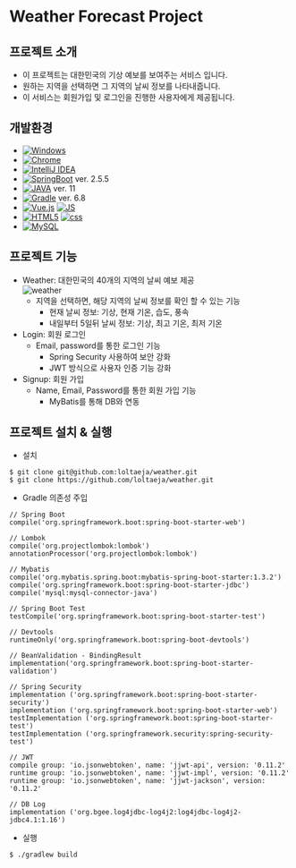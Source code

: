 # Weather Forecast Project


## 프로젝트 소개
 - 이 프로젝트는 대한민국의 기상 예보를 보여주는 서비스 입니다.
 - 원하는 지역을 선택하면 그 지역의 날씨 정보를 나타내줍니다.
 - 이 서비스는 회원가입 및 로그인을 진행한 사용자에게 제공됩니다.


## 개발환경
 - [![Windows](https://img.shields.io/badge/Windows10-0078D6?style=flat-square&logo=Windows&logoColor=white)]()
 - [![Chrome](https://img.shields.io/badge/Chrome-4285F4?style=flat-square&logo=Chrome&logoColor=white)]()
 - [![IntelliJ IDEA](https://img.shields.io/badge/IntelliJ%20IDEA-000000?style=flat-square&logo=IntelliJ%20IDEA&logoColor=white)]()
 - [![SpringBoot](https://img.shields.io/badge/SpringBoot-6DB33F?style=flat-square&logo=SpringBoot&logoColor=white)]() ver. 2.5.5
 - [![JAVA](https://img.shields.io/badge/Java-007396?style=flat-square&logo=Java&logoColor=white)]() ver. 11
 - [![Gradle](https://img.shields.io/badge/Gradle-02303A?style=flat-square&logo=Gradle&logoColor=white)]() ver. 6.8
 - [![Vue.js](https://img.shields.io/badge/Vue.js-4FC08D?style=flat-square&logo=Vue.js&logoColor=white)]() [![JS](https://img.shields.io/badge/JavaScript-F7DF1E?style=flat-square&logo=JavaScript&logoColor=black)]()
 - [![HTML5](https://img.shields.io/badge/HTML5-E34F26?style=flat-square&logo=HTML5&logoColor=white)]() [![css](https://img.shields.io/badge/CSS-1572B6?style=flat-square&logo=CSS3&logoColor=white)]()
 - [![MySQL](https://img.shields.io/badge/MySQL-4479A1?style=flat-square&logo=MySQL&logoColor=white)]()


## 프로젝트 기능
- Weather: 대한민국의 40개의 지역의 날씨 예보 제공
  <br>![weather](https://user-images.githubusercontent.com/86970934/139816149-a7fe1871-c755-4e43-8474-b477cc85cdfb.png)
    - 지역을 선택하면, 해당 지역의 날씨 정보를 확인 할 수 있는 기능
        - 현재 날씨 정보: 기상, 현재 기온, 습도, 풍속
        - 내일부터 5일뒤 날씨 정보: 기상, 최고 기온, 최저 기온
- Login: 회원 로그인
    - Email, password를 통한 로그인 기능
        - Spring Security 사용하여 보안 강화
        - JWT 방식으로 사용자 인증 기능 강화
- Signup: 회원 가입
    - Name, Email, Password를 통한 회원 가입 기능
        - MyBatis를 통해 DB와 연동
        

## 프로젝트 설치 & 실행
 - 설치
```
$ git clone git@github.com:loltaeja/weather.git
$ git clone https://github.com/loltaeja/weather.git
```
 - Gradle 의존성 주입
```
// Spring Boot
compile('org.springframework.boot:spring-boot-starter-web')

// Lombok
compile('org.projectlombok:lombok')
annotationProcessor('org.projectlombok:lombok')

// Mybatis
compile('org.mybatis.spring.boot:mybatis-spring-boot-starter:1.3.2')
compile('org.springframework.boot:spring-boot-starter-jdbc')
compile('mysql:mysql-connector-java')

// Spring Boot Test
testCompile('org.springframework.boot:spring-boot-starter-test')

// Devtools
runtimeOnly('org.springframework.boot:spring-boot-devtools')

// BeanValidation - BindingResult
implementation('org.springframework.boot:spring-boot-starter-validation')

// Spring Security
implementation ('org.springframework.boot:spring-boot-starter-security')
implementation ('org.springframework.boot:spring-boot-starter-web')
testImplementation ('org.springframework.boot:spring-boot-starter-test')
testImplementation ('org.springframework.security:spring-security-test')

// JWT
compile group: 'io.jsonwebtoken', name: 'jjwt-api', version: '0.11.2'
runtime group: 'io.jsonwebtoken', name: 'jjwt-impl', version: '0.11.2'
runtime group: 'io.jsonwebtoken', name: 'jjwt-jackson', version: '0.11.2'

// DB Log
implementation ('org.bgee.log4jdbc-log4j2:log4jdbc-log4j2-jdbc4.1:1.16')
 ```
 - 실행
 ```
 $ ./gradlew build
 ```
   
